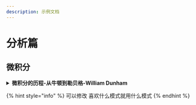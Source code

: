 ```yaml
---
description: 示例文档
---
```


# 分析篇

## 微积分

<details>

<summary><strong>微积分的历程-从牛顿到勒贝格-William Dunham</strong></summary>

内容（maybe可以署名 万一有多人对一本的不同评价）

</details>

{% hint style="info" %}
&#x20;可以修改 喜欢什么模式就用什么模式
{% endhint %}
